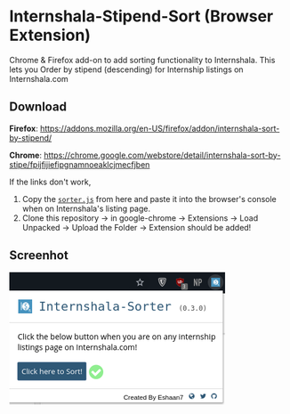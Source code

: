 # Internshala-Stipend-Sort (Browser Extension)

Chrome & Firefox add-on to add sorting functionality to Internshala. This lets you Order by stipend (descending) for Internship listings on Internshala.com

## Download

**Firefox**: https://addons.mozilla.org/en-US/firefox/addon/internshala-sort-by-stipend/

**Chrome**: https://chrome.google.com/webstore/detail/internshala-sort-by-stipe/fpijfijiefipgnamnoeaklcjmecfjben

If the links don't work,

1. Copy the [`sorter.js`](https://raw.githubusercontent.com/Eshaan7/Internshala-Stipend-Sort-Browser-Extension/master/sorter.js) from here and paste it into the browser's console when on Internshala's listing page.
2. Clone this repository -> in google-chrome -> Extensions -> Load Unpacked -> Upload the Folder -> Extension should be added!

## Screenhot

<img src="screenshot1.png" alt="popup screenshot"/> 
